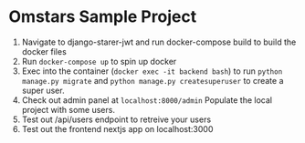 # Omstars Sample Project

1. Navigate to django-starer-jwt and run docker-compose build to build the docker files
2. Run `docker-compose up` to spin up docker
3. Exec into the container (`docker exec -it backend bash`) to run `python manage.py migrate` and `python manage.py createsuperuser` to create a super user. 
4. Check out admin panel at `localhost:8000/admin` Populate the local project with some users.
5. Test out /api/users endpoint to retreive your users
6. Test out the frontend nextjs app on localhost:3000

